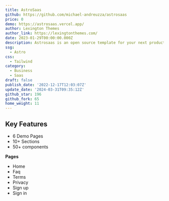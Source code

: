 ```yaml
---
title: AstroSaas
github: https://github.com/michael-andreuzza/astrosaas
price: 0
demo: https://astrosaas.vercel.app/
author: Lexington Themes
author_link: https://lexingtonthemes.com/
date: 2023-01-29T00:00:00.000Z
description: Astrosaas is an open source template for your next product.
ssg:
  - Astro
css:
  - Tailwind
category:
  - Business
  - Saas
draft: false
publish_date: '2022-12-17T12:03:07Z'
update_date: '2024-03-31T09:35:12Z'
github_star: 196
github_fork: 65
home_weight: 11
---
```


## Key Features

- 6 Demo Pages
- 10+ Sections
- 50+ components

**Pages**

- Home
- Faq
- Terms
- Privacy
- Sign up
- Sign in

